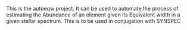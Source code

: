 This is the autoeqw project. It can be used to automate the process of
estimating the Abundance of an element given its Equivalent width in a
given stellar spectrum. This is to be used in conjugation with SYNSPEC
